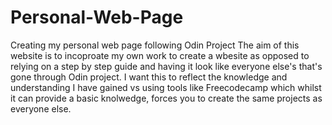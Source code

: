 # Personal-Web-Page
Creating my personal web page following Odin Project
The aim of this website is to incoproate my own work to create a wbesite as opposed to relying on a step by step guide and having it look like everyone else's that's gone through Odin project. I want this to reflect the knowledge and understanding I have gained vs using tools like Freecodecamp which whilst it can provide a basic knolwedge, forces you to create the same projects as everyone else. 